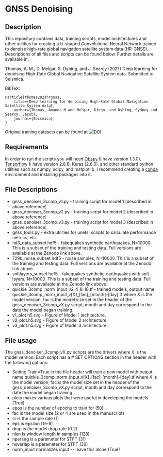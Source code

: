 # GNSS Denoising

## Description

This repository contains data, training scripts, model architectures and other utilities for creating a U-shaped Convolutional Neural Network trained to denoise high-rate global navigation satellite system data (HR-GNSS).  Descriptions of all files and scripts can be found below.  Further details are available in:

Thomas, A. M., D. Melgar, S. Dybing, and J. Searcy (202?) Deep learning for denoising High-Rate Global Navigation Satellite System data. Submitted to Seismica.

BibTeX:

    @article{thomas202Xhrgnss,
        title={Deep learning for denoising High-Rate Global Navigation Satellite System data},
        author={Thomas, Amanda M and Melgar, Diego, and Dybing, Sydney and Searcy, Jacob},
        journal={Seismica},
    }

Original training datasets can be found at [![DOI](https://zenodo.org/badge/DOI/10.5281/zenodo.7075919.svg)](https://doi.org/10.5281/zenodo.7075919)

## Requirements

In order to run the scripts you will need [Obspy](https://docs.obspy.org/) (I have version 1.3.0), [Tensorflow](https://www.tensorflow.org/) (I have version 2.8.1), Keras (2.8.0), and other standard python utilities such as numpy, scipy, and matplotlib.  I recommend creating a [conda](https://docs.conda.io/en/latest/) environment and installing packages into it.    

## File Descriptions
* gnss\_denoiser\_3comp\_v1.py - training script for model 1 (described in above reference) 
* gnss\_denoiser\_3comp\_v2.py - training script for model 2 (described in above reference) 
* gnss\_denoiser\_3comp\_v3.py - training script for model 3 (described in above reference) 
* gnss_tools.py - extra utilities for unets, scripts to calculate performance metrics, etc.
* nd3\_data\_subset.hdf5 - fakequakes synthetic earthquakes, N=10000.  This is a subset of the training and testing data. Full versions are available at the Zenodo link above.
* 729k\_noise\_subset.hdf5 - noise samples, N=10000. This is a subset of the training and testing data. Full versions are available at the Zenodo link above.
* softlayers\_subset.hdf5 - fakequakes synthetic earthquakes with soft layers, N=10000. This is a subset of the training and testing data. Full versions are available at the Zenodo link above.
* quickie\_3comp\_norm\_input\_v2\_4\_8-18.tf - trained models, output name quickie\_3comp\_norm\_input\_v[X]\_[fac]\_[month]-[day].tf where X is the model version, fac is the model size set in the header of the gnss\_denoiser\_3comp\_vX.py script, month and day correspond to the date the model began training.
* v1\_plot.h5.svg -  Figure of Model 1 architecture. 
* v2\_plot.h5.svg -  Figure of Model 2 architecture. 
* v3\_plot.h5.svg -  Figure of Model 3 architecture. 

## File usage
The gnss\_denoiser\_3comp\_vX.py scripts are the drivers where X is the model version.  Each script has a # SET OPTIONS section in the header with the following options:  

* Setting Train=True in the file header will train a new model with output name quickie\_3comp\_norm\_input\_v[X]\_[fac]\_[month]-[day].tf where X is the model version, fac is the model size set in the header of the gnss_denoiser_3comp_vX.py script, month and day correspond to the date the model began training
* plots makes various plots that were useful in developing the models (True)
* epos is the number of epochs to train for (50)
* fac is the model size (2 or 4 are used in the manuscript)
* sr is the sample rate (1)
* eps is epsilon (1e-9)
* drop is the model drop rate (0.2)
* nlen is window length in samples (128)
* nperseg is a parameter for STFT (31)
* noverlap is a parameter for STFT (30)
* norm_input normalizes input -- leave this alone (True)